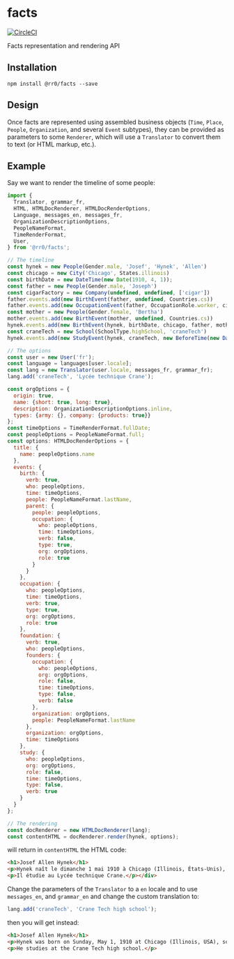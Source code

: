 # facts
[![CircleCI](https://dl.circleci.com/status-badge/img/gh/RR0/facts/tree/main.svg?style=svg)](https://dl.circleci.com/status-badge/redirect/gh/RR0/facts/tree/main)

Facts representation and rendering API

## Installation

```
npm install @rr0/facts --save
```

## Design
Once facts are represented using assembled business objects 
(`Time`, `Place`, `People`, `Organization`, and several `Event` subtypes),
they can be provided as parameters to some `Renderer`, which will use a `Translator` to convert them to text (or HTML
 markup, etc.). 

## Example
Say we want to render the timeline of some people:
```js
import {
  Translator, grammar_fr,
  HTML, HTMLDocRenderer, HTMLDocRenderOptions,
  Language, messages_en, messages_fr,
  OrganizationDescriptionOptions,
  PeopleNameFormat,
  TimeRenderFormat,
  User,
} from '@rr0/facts';

// The timeline
const hynek = new People(Gender.male, 'Josef', 'Hynek', 'Allen')
const chicago = new City('Chicago', States.illinois)
const birthDate = new DateTime(new Date(1910, 4, 1));
const father = new People(Gender.male, 'Joseph')
const cigarFactory = new Company(undefined, undefined, ['cigar'])
father.events.add(new BirthEvent(father, undefined, Countries.cs))
father.events.add(new OccupationEvent(father, OccupationRole.worker, cigarFactory, new BeforeTime(birthDate), Countries.cs))
const mother = new People(Gender.female, 'Bertha')
mother.events.add(new BirthEvent(mother, undefined, Countries.cs))
hynek.events.add(new BirthEvent(hynek, birthDate, chicago, father, mother))
const craneTech = new School(SchoolType.highSchool, 'craneTech')
hynek.events.add(new StudyEvent(hynek, craneTech, new BeforeTime(new DateTime(new Date(1927, 1, 1)))))

// The options
const user = new User('fr');
const language = languages[user.locale];
const lang = new Translator(user.locale, messages_fr, grammar_fr);
lang.add('craneTech', 'Lycée technique Crane');

const orgOptions = {
  origin: true,
  name: {short: true, long: true},
  description: OrganizationDescriptionOptions.inline,
  types: {army: {}, company: {products: true}}
};
const timeOptions = TimeRenderFormat.fullDate;
const peopleOptions = PeopleNameFormat.full;
const options: HTMLDocRenderOptions = {
  title: {
    name: peopleOptions.name
  },
  events: {
    birth: {
      verb: true,
      who: peopleOptions,
      time: timeOptions,
      people: PeopleNameFormat.lastName,
      parent: {
        people: peopleOptions,
        occupation: {
          who: peopleOptions,
          time: timeOptions,
          verb: false,
          type: true,
          org: orgOptions,
          role: true
        }
      }
    },
    occupation: {
      who: peopleOptions,
      time: timeOptions,
      verb: true,
      type: true,
      org: orgOptions,
      role: true
    },
    foundation: {
      verb: true,
      who: peopleOptions,
      founders: {
        occupation: {
          who: peopleOptions,
          org: orgOptions,
          role: false,
          time: timeOptions,
          type: false,
          verb: false
        },
        organization: orgOptions,
        people: PeopleNameFormat.lastName
      },
      organization: orgOptions,
      time: timeOptions
    },
    study: {
      who: peopleOptions,
      org: orgOptions,
      role: false,
      time: timeOptions,
      type: false,
      verb: true
    }
  }
};

// The rendering
const docRenderer = new HTMLDocRenderer(lang);
const contentHTML = docRenderer.render(hynek, options);
```
will return in `contentHTML` the HTML code:

```html
<h1>Josef Allen Hynek</h1>
<p>Hynek naît le dimanche 1 mai 1910 à Chicago (Illinois, États-Unis), fils de Joseph (tchécoslovaque)Joseph est ouvrier chez une société produisant des cigares et Bertha (tchécoslovaque).</p>
<p>Il étudie au Lycée technique Crane.</p></div>
```

Change the parameters of the `Translator` to a `en` locale and to use 
`messages_en`, and `grammar_en` and change the custom translation to:
```js
lang.add('craneTech', 'Crane Tech high school');
```
then you will get instead:

```html
<h1>Josef Allen Hynek</h1>
<p>Hynek was born on Sunday, May 1, 1910 at Chicago (Illinois, USA), son of Joseph (czechoslovak)Joseph is worker for a company that sells cigars and Bertha (czechoslovak).</p>
<p>He studies at the Crane Tech high school.</p>
```
